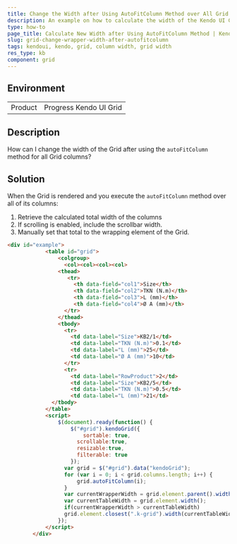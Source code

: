 ```yaml
---
title: Change the Width after Using AutoFitColumn Method over All Grid Columns
description: An example on how to calculate the width of the Kendo UI Grid after using the autoFitColumn method.
type: how-to
page_title: Calculate New Width after Using AutoFitColumn Method | Kendo UI Grid
slug: grid-change-wrapper-width-after-autofitcolumn
tags: kendoui, kendo, grid, column width, grid width
res_type: kb
component: grid
---
```


## Environment

<table>
 <tr>
  <td>Product</td>
  <td>Progress Kendo UI Grid</td>
 </tr>
</table>

## Description

How can I change the width of the Grid after using the `autoFitColumn` method for all Grid columns?

## Solution

When the Grid is rendered and you execute the `autoFitColumn` method over all of its columns:
1. Retrieve the calculated total width of the columns
1. If scrolling is enabled, include the scrollbar width.
1. Manually set that total to the wrapping element of the Grid.

```html
<div id="example">
            <table id="grid">
                <colgroup>
                  <col><col><col><col>                  
                <thead>
                   <tr>                     
                     <th data-field="col1">Size</th>
                     <th data-field="col2">TKN (N.m)</th>
                     <th data-field="col3">L (mm)</th>
                     <th data-field="col4">Ø A (mm)</th>                    
                  </tr>
                </thead>
                <tbody>
                  <tr>
                    <td data-label="Size">KB2/1</td>
                    <td data-label="TKN (N.m)">0.1</td>
                    <td data-label="L (mm)">25</td>
                    <td data-label="Ø A (mm)">10</td>                    
                  </tr>
                  <tr>
                    <td data-label="RowProduct">2</td>
                    <td data-label="Size">KB2/5</td>
                    <td data-label="TKN (N.m)">0.5</td>
                    <td data-label="L (mm)">21</td>                    
              </tbody>
            </table>
            <script>
                $(document).ready(function() {
                    $("#grid").kendoGrid({                        
                        sortable: true,
                      scrollable:true,
                      resizable:true,
                      filterable: true
                    });
                  var grid = $("#grid").data("kendoGrid");                  
                  for (var i = 0; i < grid.columns.length; i++) {
                      grid.autoFitColumn(i);
                  }
                  var currentWrapperWidth = grid.element.parent().width();
                  var currentTableWidth = grid.element.width();
                  if(currentWrapperWidth > currentTableWidth)
                  grid.element.closest(".k-grid").width(currentTableWidth + 17);
                });
            </script>
        </div>
```
